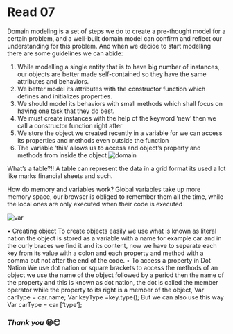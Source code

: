 # Read 07 #


Domain modeling is a set of steps we do to create a pre-thought model for a certain problem, and a well-built domain model can confirm and reflect our understanding for this problem.
     And when we decide to start modelling there are some guidelines we can abide:
1.	While modelling a single entity that is to have big number of instances, our objects are better made self-contained so they have the same attributes and behaviors.
2.	We better model its attributes with the constructor function which defines and initializes properties.
3.	We should model its behaviors with small methods which shall focus on having one task that they do best.
4.	We must create instances with the help of the keyword ‘new’ then we call a constructor function right after
5.	We store the object we created recently in a variable for we can access its properties and methods even outside the function
6.	The variable ‘this’ allows us to access and object’s property and methods from inside the object
![domain](https://www.oreilly.com/library/view/learning-javascript-design/9781449334840/httpatomoreillycomsourceoreillyimages1547821.png)

What’s a table?!!
A table can represent the data in a grid format its used a lot like marks financial sheets and such.

How do memory and variables work?
Global variables take up more memory space, our browser is obliged to remember them all the time, while the local ones are only executed when their code is executed  

![var](https://4.bp.blogspot.com/-yMd6uzzDIso/XCklZJIdnPI/AAAAAAAAAoo/t3hvE95_MCo8osFFAgJLO1JQu7bE0TVdQCLcBGAs/s400/javascript%2Bvariable.pngs)

•	Creating object 
To create objects easily we use what is known as literal nation the object is stored as a variable with a name for example car and in the curly braces we find it and its content, now we have to separate each key from its value with a colon and each property and method with a comma but not after the end of the code.
•	To access a property in Dot Nation
We use dot nation or square brackets to access the methods of an object we use the name of the object followed by a period then the name of the property and this is known as dot nation, the dot is called the member operator while the property to its right is a member of the object, 
Var carType = car.name;
Var keyType =key.type();
But we can also use this way 
Var carType = car [‘type’];


### ***Thank you*** 😁😊 

